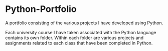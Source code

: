 # Python-Portfolio
A portfolio consisting of the various projects I have developed using Python.
    
Each university course I have taken associated with the Python language contains its own folder.
Within each folder are various projects and assignments related to each class that have been completed in Python.
